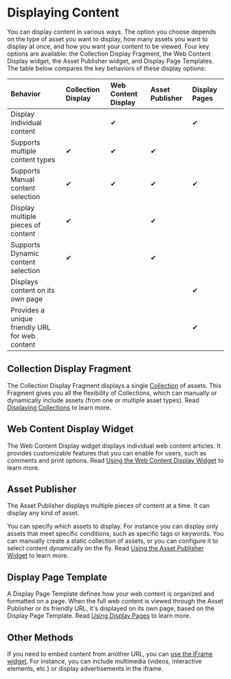 # Displaying Content

You can display content in various ways. The option you choose depends on the type of asset you want to display, how many assets you want to display at once, and how you want your content to be viewed. Four key options are available: the Collection Display Fragment, the Web Content Display widget, the Asset Publisher widget, and Display Page Templates. The table below compares the key behaviors of these display options:

| Behavior | Collection Display | Web Content Display | Asset Publisher | Display Pages |
| :--- | :--- | :--- | :--- | :--- |
| Display individual content | | &#10004; | | &#10004; |
| Supports multiple content types | &#10004; | &#10004; | &#10004; |
| Supports Manual content selection | &#10004; | &#10004; | &#10004; | &#10004; |
| Display multiple pieces of content | &#10004; | | &#10004; |  |
| Supports Dynamic content selection | &#10004; | | &#10004; | |
| Displays content on its own page | | | | &#10004; |
| Provides a unique friendly URL for web content | | | | &#10004; |

## Collection Display Fragment

The Collection Display Fragment displays a single [Collection](../../content-authoring-and-management/collections-and-collection-pages/about-collections-and-collection-pages.md) of assets. This Fragment gives you all the flexibility of Collections, which can manually or dynamically include assets (from one or multiple asset types). Read [Displaying Collections](./additional-content-display-options/displaying-collections.md) to learn more.

## Web Content Display Widget

The Web Content Display widget displays individual web content articles. It provides customizable features that you can enable for users, such as comments and print options. Read [Using the Web Content Display Widget](./additional-content-display-options/using-the-web-content-display-widget.md) to learn more.

## Asset Publisher

The Asset Publisher displays multiple pieces of content at a time. It can display any kind of asset.

You can specify which assets to display. For instance you can display only assets that meet specific conditions, such as specific tags or keywords. You can manually create a static collection of assets, or you can configure it to select content dynamically on the fly. Read [Using the Asset Publisher Widget](./using-the-asset-publisher-widget/displaying-assets-using-the-asset-publisher-widget.md) to learn more.

## Display Page Template

A Display Page Template defines how your web content is organized and formatted on a page. When the full web content is viewed through the Asset Publisher or its friendly URL, it's displayed on its own page, based on the Display Page Template. Read [Using Display Pages](./using-display-page-templates.md) to learn more.

## Other Methods

If you need to embed content from another URL, you can [use the IFrame widget](./additional-content-display-options/using-the-iframe-widget.md). For instance, you can include multimedia (videos, interactive elements, etc.) or display advertisements in the iframe.
